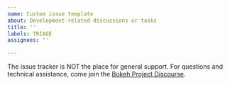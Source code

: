 ```yaml
---
name: Custom issue template
about: Development-related discussions or tasks
title: ''
labels: TRIAGE
assignees: ''

---
```


The issue tracker is NOT the place for general support. For questions and technical assistance, come join the [Bokeh Project Discourse](https://discourse.bokeh.org).

